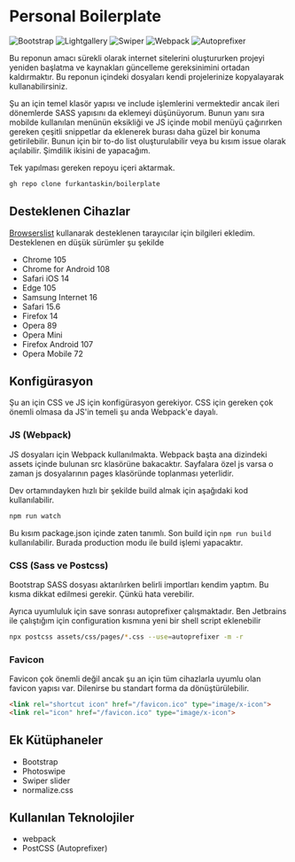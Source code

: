 # Personal Boilerplate

<img src="https://img.shields.io/badge/Bootstrap-5.2.3-brightgreen" alt="Bootstrap"> <img src="https://img.shields.io/badge/Photoswipe-5.3.3-brightgreen" alt="Lightgallery"> <img src="https://img.shields.io/badge/Swiper-8.4.5-brightgreen" alt="Swiper"> <img src="https://img.shields.io/badge/webpack-5.75.0-blue" alt="Webpack"> <img src="https://img.shields.io/badge/Autoprefixer-10.4.13-blue" alt="Autoprefixer">

Bu reponun amacı sürekli olarak internet sitelerini oluştururken projeyi yeniden başlatma ve kaynakları güncelleme gereksinimini ortadan kaldırmaktır. Bu reponun içindeki dosyaları kendi projelerinize kopyalayarak kullanabilirsiniz.

Şu an için temel klasör yapısı ve include işlemlerini vermektedir ancak ileri dönemlerde SASS yapısını da eklemeyi düşünüyorum. Bunun yanı sıra mobilde kullanılan menünün eksikliği ve JS içinde mobil menüyü çağırırken gereken çeşitli snippetlar da eklenerek burası daha güzel bir konuma getirilebilir. Bunun için bir to-do list oluşturulabilir veya bu kısım issue olarak açılabilir. Şimdilik ikisini de yapacağım.

Tek yapılması gereken repoyu içeri aktarmak. 

```bash
gh repo clone furkantaskin/boilerplate
```

## Desteklenen Cihazlar

[Browserslist](https://browsersl.ist/) kullanarak desteklenen tarayıcılar için bilgileri ekledim. Desteklenen en düşük sürümler şu şekilde

- Chrome 105
- Chrome for Android 108
- Safari iOS 14
- Edge 105
- Samsung Internet 16
- Safari 15.6
- Firefox 14
- Opera 89
- Opera Mini
- Firefox Android 107
- Opera Mobile 72

## Konfigürasyon

Şu an için CSS ve JS için konfigürasyon gerekiyor. CSS için gereken çok önemli olmasa da JS'in temeli şu anda Webpack'e dayalı.

### JS (Webpack)

JS dosyaları için Webpack kullanılmakta. Webpack başta ana dizindeki assets içinde bulunan src klasörüne bakacaktır. Sayfalara özel js varsa o zaman js dosyalarının pages klasöründe toplanması yeterlidir. 


Dev ortamındayken hızlı bir şekilde build almak için aşağıdaki kod kullanılabilir.
```bash
npm run watch
```
Bu kısım package.json içinde zaten tanımlı. Son build için `npm run build` kullanılabilir. Burada production modu ile build işlemi yapacaktır.


### CSS (Sass ve Postcss)
Bootstrap SASS dosyası aktarılırken belirli importları kendim yaptım. Bu kısma dikkat edilmesi gerekir. Çünkü hata verebilir.

Ayrıca uyumluluk için save sonrası autoprefixer çalışmaktadır. Ben Jetbrains ile çalıştığım için configuration kısmına yeni bir shell script eklenebilir

```bash
npx postcss assets/css/pages/*.css --use=autoprefixer -m -r
```

### Favicon

Favicon çok önemli değil ancak şu an için tüm cihazlarla uyumlu olan favicon yapısı var. Dilenirse bu standart forma da dönüştürülebilir.

```html 
<link rel="shortcut icon" href="/favicon.ico" type="image/x-icon">
<link rel="icon" href="/favicon.ico" type="image/x-icon">
```

## Ek Kütüphaneler

- Bootstrap
- Photoswipe
- Swiper slider
- normalize.css

## Kullanılan Teknolojiler

- webpack
- PostCSS (Autoprefixer)